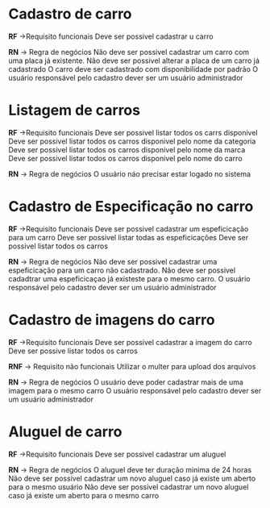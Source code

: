 # Cadastro de carro

**RF** ->Requisito funcionais
  Deve ser possivel cadastrar u carro


**RN** -> Regra de negócios
   Não deve ser possivel cadastrar um carro com uma placa já existente.
   Não deve ser possivel alterar a placa de um carro já cadastrado
   O carro deve ser cadastrado com disponibilidade por padrão
   O usuário responsável pelo cadastro dever ser um usuário administrador

# Listagem de carros

**RF** ->Requisito funcionais
  Deve ser possivel listar todos os carrs disponivel
  Deve ser possivel listar todos os carros disponivel pelo nome da categoria
  Deve ser possivel listar todos os carros disponivel pelo nome da marca
  Deve ser possivel listar todos os carros disponivel pelo nome do carro

**RN** -> Regra de negócios
  O usuário náo precisar estar logado no sistema


# Cadastro de Especificação no carro

**RF** ->Requisito funcionais
Deve ser possivel cadastrar um espeficicação para um carro
Deve ser possivel listar todas as espeficicações 
Deve ser possivel listar todos os carros


**RN** -> Regra de negócios
 Não deve ser possivel cadastrar uma espeficicação para um carro não cadastrado. 
 Não deve ser possivel cadadtrar uma espeficicaçao já existeste para o mesmo carro.
 O usuário responsável pelo cadastro dever ser um usuário administrador

 # Cadastro de imagens do carro 
  
 **RF** ->Requisito funcionais
  Deve ser possivel cadastrar a imagem do carro 
  Deve ser possive listar todos os carros

**RNF** -> Requisito não funcionais 
 Utilizar o multer para upload dos arquivos 

 **RN** -> Regra de negócios 
 O usuário deve poder cadastrar mais de uma imagem para o mesmo carro 
 O usuário responsável pelo cadastro dever ser um usuário administrador

# Aluguel de carro 

 **RF** ->Requisito funcionais
  Deve ser possivel cadastrar um aluguel 

 **RN** -> Regra de negócios 
  O aluguel deve ter duração minima de 24 horas
  Não deve ser possivel cadastrar um novo aluguel caso já existe um aberto para o mesmo usuário
  Não deve ser possivel cadastrar um novo aluguel caso já existe um aberto para o mesmo carro